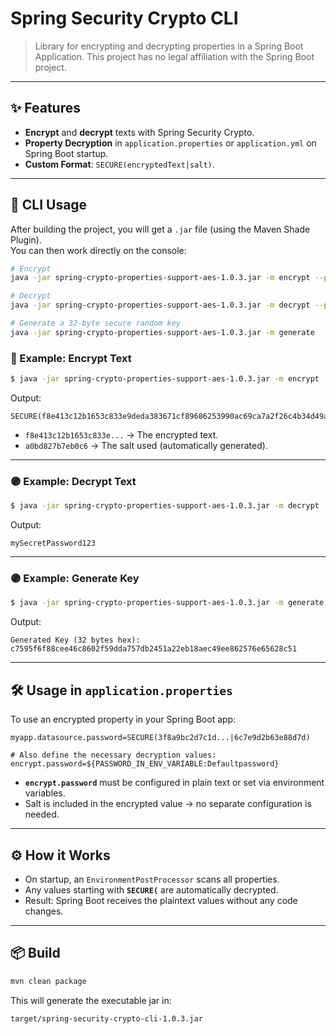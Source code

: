 # Spring Security Crypto CLI

> Library for encrypting and decrypting properties in a Spring Boot Application. This project has no legal affiliation with the Spring Boot project.

---

## ✨ Features

- **Encrypt** and **decrypt** texts with Spring Security Crypto.
- **Property Decryption** in `application.properties` or `application.yml` on Spring Boot startup.
- **Custom Format**: `SECURE(encryptedText|salt)`.

---

## 🚀 CLI Usage

After building the project, you will get a `.jar` file (using the Maven Shade Plugin).  
You can then work directly on the console:

```bash
# Encrypt
java -jar spring-crypto-properties-support-aes-1.0.3.jar -m encrypt --password <password> --input <plainText>

# Decrypt
java -jar spring-crypto-properties-support-aes-1.0.3.jar -m decrypt --password <password> --input <SECURE(ciphertext|salt)>

# Generate a 32-byte secure random key
java -jar spring-crypto-properties-support-aes-1.0.3.jar -m generate
```

### 🔵 Example: Encrypt Text

```bash
$ java -jar spring-crypto-properties-support-aes-1.0.3.jar -m encrypt --input "mySecretPassword123" --password "c7595f6f88cee46c8602f59dda757db2451a22eb18aec49ee862576e65628c51"
```

Output:

```text
SECURE(f8e413c12b1653c833e9deda383671cf89686253990ac69ca7a2f26c4b34d49a44f8d61912a306497b0bbc97c7156226eeda9f|a0bd827b7eb0c6318fdcaaed195a594ebed69dcb2b81d6a908a22023ded4b4b1)
```

- `f8e413c12b1653c833e...` → The encrypted text.
- `a0bd827b7eb0c6` → The salt used (automatically generated).

---

### 🟣 Example: Decrypt Text

```bash
$ java -jar spring-crypto-properties-support-aes-1.0.3.jar -m decrypt --input "SECURE(f8e413c12b1653c833e9deda383671cf89686253990ac69ca7a2f26c4b34d49a44f8d61912a306497b0bbc97c7156226eeda9f|a0bd827b7eb0c6318fdcaaed195a594ebed69dcb2b81d6a908a22023ded4b4b1)" --password "c7595f6f88cee46c8602f59dda757db2451a22eb18aec49ee862576e65628c51"
```

Output:

```text
mySecretPassword123
```

---

### 🟣 Example: Generate Key

```bash
$ java -jar spring-crypto-properties-support-aes-1.0.3.jar -m generate
```

Output:

```text
Generated Key (32 bytes hex): c7595f6f88cee46c8602f59dda757db2451a22eb18aec49ee862576e65628c51
```

---

## 🛠 Usage in `application.properties`

To use an encrypted property in your Spring Boot app:

```properties
myapp.datasource.password=SECURE(3f8a9bc2d7c1d...|6c7e9d2b63e88d7d)

# Also define the necessary decryption values:
encrypt.password=${PASSWORD_IN_ENV_VARIABLE:Defaultpassword}
```

- **`encrypt.password`** must be configured in plain text or set via environment variables.
- Salt is included in the encrypted value → no separate configuration is needed.

---

## ⚙️ How it Works

- On startup, an `EnvironmentPostProcessor` scans all properties.
- Any values starting with **`SECURE(`** are automatically decrypted.
- Result: Spring Boot receives the plaintext values without any code changes.

---

## 📦 Build

```bash
mvn clean package
```

This will generate the executable jar in:

```bash
target/spring-security-crypto-cli-1.0.3.jar
```
